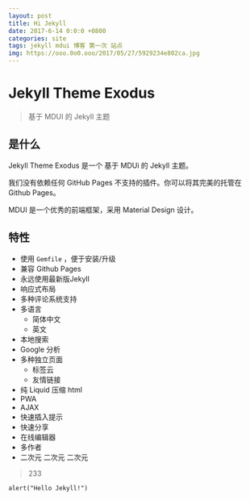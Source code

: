 ```yaml
---
layout: post
title: Hi Jekyll 
date: 2017-6-14 0:0:0 +0800
categories: site
tags: jekyll mdui 博客 第一次 站点 
img: https://ooo.0o0.ooo/2017/05/27/5929234e802ca.jpg
---
```

# Jekyll Theme Exodus

> 基于 MDUI 的 Jekyll 主题

## 是什么

Jekyll Theme Exodus 是一个 基于 MDUi 的 Jekyll 主题。

我们没有依赖任何 GitHub Pages 不支持的插件。你可以将其完美的托管在 Github Pages。

MDUI 是一个优秀的前端框架，采用 Material Design 设计。

## 特性

* 使用 `Gemfile` ，便于安装/升级
* 兼容 Github Pages 
* 永远使用最新版Jekyll
* 响应式布局
* 多种评论系统支持
* 多语言
    * 简体中文
    * 英文
* 本地搜索
* Google 分析
* 多种独立页面
    * 标签云
    * 友情链接
* 纯 Liquid 压缩 html
* PWA
* AJAX
* 快速插入提示
* 快速分享
* 在线编辑器
* 多作者
* 二次元 二次元 二次元

> 233

```JS
alert("Hello Jekyll!")
```